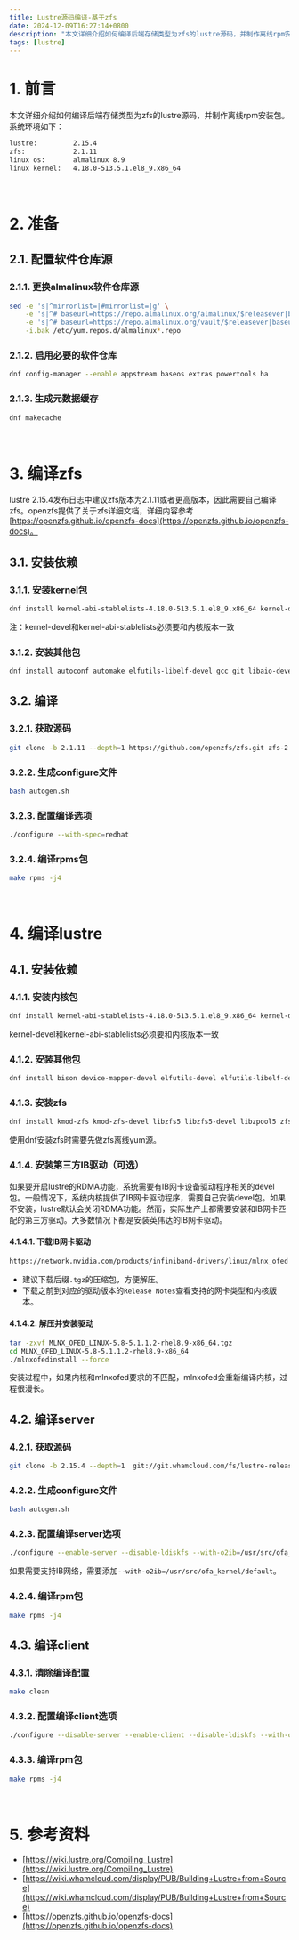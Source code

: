 ```yaml
---
title: Lustre源码编译-基于zfs
date: 2024-12-09T16:27:14+0800
description: "本文详细介绍如何编译后端存储类型为zfs的lustre源码，并制作离线rpm安装包。"
tags: [lustre]
---
```


# 1. 前言
本文详细介绍如何编译后端存储类型为zfs的lustre源码，并制作离线rpm安装包。系统环境如下：
```bash
lustre:         2.15.4
zfs:            2.1.11
linux os:       almalinux 8.9
linux kernel:   4.18.0-513.5.1.el8_9.x86_64
```

&nbsp;
&nbsp;
# 2. 准备
## 2.1. 配置软件仓库源
### 2.1.1. 更换almalinux软件仓库源
```bash
sed -e 's|^mirrorlist=|#mirrorlist=|g' \
    -e 's|^# baseurl=https://repo.almalinux.org/almalinux/$releasever|baseurl=https://mirrors.nju.edu.cn/almalinux-vault/8.9|g' \
    -e 's|^# baseurl=https://repo.almalinux.org/vault/$releasever|baseurl=https://mirrors.nju.edu.cn/almalinux-vault/8.9|g' \
    -i.bak /etc/yum.repos.d/almalinux*.repo
```

### 2.1.2. 启用必要的软件仓库
```bash
dnf config-manager --enable appstream baseos extras powertools ha
```

### 2.1.3. 生成元数据缓存
```bash
dnf makecache
```

&nbsp;
&nbsp;
# 3. 编译zfs
lustre 2.15.4发布日志中建议zfs版本为2.1.11或者更高版本，因此需要自己编译zfs。openzfs提供了关于zfs详细文档，详细内容参考[https://openzfs.github.io/openzfs-docs](https://openzfs.github.io/openzfs-docs)。

## 3.1. 安装依赖
### 3.1.1. 安装kernel包
```bash
dnf install kernel-abi-stablelists-4.18.0-513.5.1.el8_9.x86_64 kernel-devel-4.18.0-513.5.1.el8_9.x86_64 kernel-headers-4.18.0-513.5.1.el8_9.x86_64 kernel-rpm-macros
```
注：kernel-devel和kernel-abi-stablelists必须要和内核版本一致

### 3.1.2. 安装其他包
```bash
dnf install autoconf automake elfutils-libelf-devel gcc git libaio-devel libattr-devel libblkid-devel libcurl-devel libffi-devel libtirpc-devel libtool libuuid-devel make ncompress openssl-devel python3-cffi python3-packaging python36 python36-devel rpm-build systemd-devel zlib-devel
```

## 3.2. 编译
### 3.2.1. 获取源码
```bash
git clone -b 2.1.11 --depth=1 https://github.com/openzfs/zfs.git zfs-2.1.11
```

### 3.2.2. 生成configure文件
```bash
bash autogen.sh
```

### 3.2.3. 配置编译选项
```bash
./configure --with-spec=redhat
```

### 3.2.4. 编译rpms包
```bash
make rpms -j4
```

&nbsp;
&nbsp;
# 4. 编译lustre
## 4.1. 安装依赖
### 4.1.1. 安装内核包
```bash
dnf install kernel-abi-stablelists-4.18.0-513.5.1.el8_9.x86_64 kernel-devel-4.18.0-513.5.1.el8_9.x86_64 kernel-headers-4.18.0-513.5.1.el8_9.x86_64 kernel-rpm-macros
```
kernel-devel和kernel-abi-stablelists必须要和内核版本一致

### 4.1.2. 安装其他包
```bash
dnf install bison device-mapper-devel elfutils-devel elfutils-libelf-devel expect flex gcc gcc-c++ git glib2-devel keyutils-libs-devel krb5-devel ksh libattr-devel libblkid-devel libmount-devel libnl3-devel libselinux-devel libtool libuuid-devel libyaml-devel make ncurses-devel net-snmp-devel newt-devel numactl-devel patchutils pciutils-devel perl-ExtUtils-Embed pesign python36-devel rpm-build systemd-devel tcl tcl-devel tk tk-devel xmlto yum-utils zlib-devel
```

### 4.1.3. 安装zfs
```bash
dnf install kmod-zfs kmod-zfs-devel libzfs5 libzfs5-devel libzpool5 zfs
```
使用dnf安装zfs时需要先做zfs离线yum源。

### 4.1.4. 安装第三方IB驱动（可选）
如果要开启lustre的RDMA功能，系统需要有IB网卡设备驱动程序相关的devel包。一般情况下，系统内核提供了IB网卡驱动程序，需要自己安装devel包。如果不安装，lustre默认会关闭RDMA功能。然而，实际生产上都需要安装和IB网卡匹配的第三方驱动。大多数情况下都是安装英伟达的IB网卡驱动。

#### 4.1.4.1. 下载IB网卡驱动
```bash
https://network.nvidia.com/products/infiniband-drivers/linux/mlnx_ofed
```
- 建议下载后缀`.tgz`的压缩包，方便解压。
- 下载之前到对应的驱动版本的`Release Notes`查看支持的网卡类型和内核版本。

#### 4.1.4.2. 解压并安装驱动
```bash
tar -zxvf MLNX_OFED_LINUX-5.8-5.1.1.2-rhel8.9-x86_64.tgz
cd MLNX_OFED_LINUX-5.8-5.1.1.2-rhel8.9-x86_64
./mlnxofedinstall --force
```
安装过程中，如果内核和mlnxofed要求的不匹配，mlnxofed会重新编译内核，过程很漫长。

## 4.2. 编译server
### 4.2.1. 获取源码
```bash
git clone -b 2.15.4 --depth=1  git://git.whamcloud.com/fs/lustre-release.git lustre-2.15.4
```

### 4.2.2. 生成configure文件
```bash
bash autogen.sh
```

### 4.2.3. 配置编译server选项
```bash
./configure --enable-server --disable-ldiskfs --with-o2ib=/usr/src/ofa_kernel/default
```
如果需要支持IB网络，需要添加`--with-o2ib=/usr/src/ofa_kernel/default`。

### 4.2.4. 编译rpm包
```bash
make rpms -j4
```

## 4.3. 编译client
### 4.3.1. 清除编译配置
```bash
make clean
```

### 4.3.2. 配置编译client选项
```bash
./configure --disable-server --enable-client --disable-ldiskfs --with-o2ib=/usr/src/ofa_kernel/default
```

### 4.3.3. 编译rpm包
```bash
make rpms -j4
```

&nbsp;
&nbsp;
# 5. 参考资料
- [https://wiki.lustre.org/Compiling_Lustre](https://wiki.lustre.org/Compiling_Lustre)
- [https://wiki.whamcloud.com/display/PUB/Building+Lustre+from+Source](https://wiki.whamcloud.com/display/PUB/Building+Lustre+from+Source)
- [https://openzfs.github.io/openzfs-docs](https://openzfs.github.io/openzfs-docs)